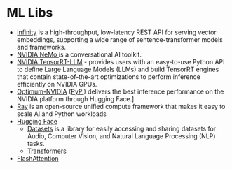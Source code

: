 # ML Libs

* [infinity](https://github.com/michaelfeil/infinity) is a high-throughput, low-latency REST API for serving vector embeddings, supporting a wide range of sentence-transformer models and frameworks.
* [NVIDIA NeMo ](https://github.com/NVIDIA/NeMo) is a conversational AI toolkit.
* [NVIDIA TensorRT-LLM](https://github.com/NVIDIA/TensorRT-LLM/) - provides users with an easy-to-use Python API to define Large Language Models (LLMs) and build TensorRT engines that contain state-of-the-art optimizations to perform inference efficiently on NVIDIA GPUs.
* [Optimum-NVIDIA](https://github.com/huggingface/optimum-nvidia/) ([PyPi](https://pypi.org/project/optimum/)) delivers the best inference performance on the NVIDIA platform through Hugging Face.]
* [Ray](https://www.ray.io/)  is an open-source unified compute framework that makes it easy to scale AI and Python workloads
* [Hugging Face](https://huggingface.co/docs)
  * [Datasets](https://huggingface.co/docs/datasets/index) is a library for easily accessing and sharing datasets for Audio, Computer Vision, and Natural Language Processing (NLP) tasks.
  * [Transformers](https://huggingface.co/docs/transformers/index)
* [FlashAttention](https://github.com/Dao-AILab/flash-attention)